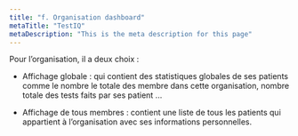 ```yaml
---
title: "f. Organisation dashboard"
metaTitle: "TestIQ"
metaDescription: "This is the meta description for this page"
---
```


Pour l’organisation, il a deux choix :

 - Affichage globale : qui contient des statistiques globales de ses patients comme le nombre le totale des membre dans cette organisation, nombre totale des tests faits par ses patient ...

 - Affichage de tous membres : contient une liste de tous les patients qui appartient à l’organisation avec ses informations personnelles.